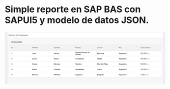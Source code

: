 # Simple reporte en SAP BAS con SAPUI5 y modelo de datos JSON.

<img src = "https://raw.githubusercontent.com/dhmarzano/SAP-Reporte-de-empleados/main/Preview.JPG" alt="imagen"/>
 
